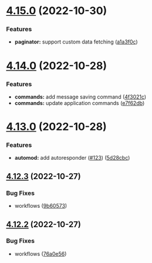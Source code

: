 # [4.15.0](https://github.com/onesoft-sudo/sudobot/compare/v4.14.0...v4.15.0) (2022-10-30)


### Features

* **paginator:** support custom data fetching ([a1a3f0c](https://github.com/onesoft-sudo/sudobot/commit/a1a3f0c02833afeeb1c7c186d7a928a20f316325))



# [4.14.0](https://github.com/onesoft-sudo/sudobot/compare/v4.13.0...v4.14.0) (2022-10-28)


### Features

* **commands:** add message saving command ([4f3021c](https://github.com/onesoft-sudo/sudobot/commit/4f3021c6e068e8a78904973cd65a84613c457882))
* **commands:** update application commands ([e7f62db](https://github.com/onesoft-sudo/sudobot/commit/e7f62dbe11e90f2a88391210a2d752531667eaa3))



# [4.13.0](https://github.com/onesoft-sudo/sudobot/compare/v4.12.3...v4.13.0) (2022-10-28)


### Features

* **automod:** add autoresponder ([#123](https://github.com/onesoft-sudo/sudobot/issues/123)) ([5d28cbc](https://github.com/onesoft-sudo/sudobot/commit/5d28cbc643d774fddfb0112dc85c6e356669224e))



## [4.12.3](https://github.com/onesoft-sudo/sudobot/compare/v4.12.2...v4.12.3) (2022-10-27)


### Bug Fixes

* workflows ([9b60573](https://github.com/onesoft-sudo/sudobot/commit/9b60573798deb54ceed0421fc4e21d69e07c0fdc))



## [4.12.2](https://github.com/onesoft-sudo/sudobot/compare/v4.12.1...v4.12.2) (2022-10-27)


### Bug Fixes

* workflows ([76a0e56](https://github.com/onesoft-sudo/sudobot/commit/76a0e56cce68bb770392517087d8c3137c4b400b))



